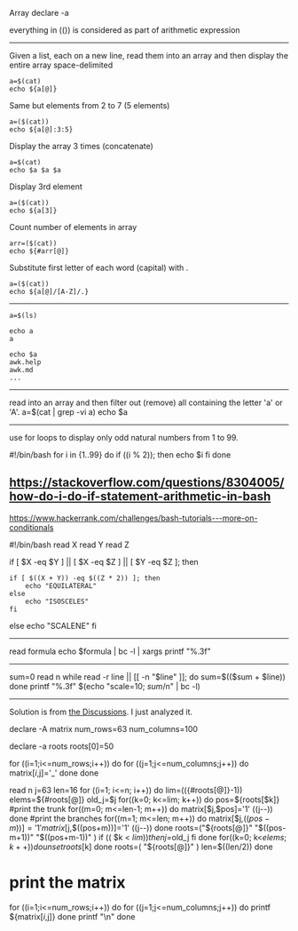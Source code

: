Array
declare -a

everything in (()) is considered as part of arithmetic expression

---

Given a list, each on a new line, read them into an array and then display the entire array space-delimited
```
a=$(cat)
echo ${a[@]}
```
Same but elements from 2 to 7 (5 elements)
```
a=($(cat))
echo ${a[@]:3:5}
```
Display the array 3 times (concatenate)
```
a=$(cat)
echo $a $a $a
```
Display 3rd element
```
a=($(cat))
echo ${a[3]}
```
Count number of elements in array
```
arr=($(cat))
echo ${#arr[@]}
```
Substitute first letter of each word (capital) with .
```
a=($(cat))
echo ${a[@]/[A-Z]/.}
```
---

```
a=$(ls)

echo a
a

echo $a
awk.help
awk.md
...
```
---

read into an array and then filter out (remove) all containing the letter 'a' or 'A'.
a=$(cat | grep -vi a)
echo $a

---

use for loops to display only odd natural numbers from 1 to 99.

#!/bin/bash
for i in {1..99}
do
if ((i % 2)); then
echo $i
fi
done

https://stackoverflow.com/questions/8304005/how-do-i-do-if-statement-arithmetic-in-bash
---

https://www.hackerrank.com/challenges/bash-tutorials---more-on-conditionals

#!/bin/bash
read X
read Y
read Z

if [ $X -eq $Y ] || [ $X -eq $Z ] || [ $Y -eq $Z ]; then

    if [ $((X + Y)) -eq $((Z * 2)) ]; then
        echo "EQUILATERAL"
    else
        echo "ISOSCELES"
    fi

else
    echo "SCALENE"
fi

---

read formula
echo $formula | bc -l | xargs printf "%.3f"

---

sum=0
read n
while read -r line || [[ -n "$line" ]]; do
    sum=$(($sum + $line))
done
printf "%.3f" $(echo "scale=10; $sum/$n" | bc -l)

---

Solution is from [the Discussions](https://www.hackerrank.com/challenges/fractal-trees-all/forum/comments/182305).
I just analyzed it.

declare -A matrix
num_rows=63
num_columns=100

declare -a roots
roots[0]=50

for ((i=1;i<=num_rows;i++)) do
    for ((j=1;j<=num_columns;j++)) do
        matrix[$i,$j]='_'
    done
done

read n
j=63
len=16
for ((i=1; i<=n; i++)) do
    lim=$((${#roots[@]}-1))
    elems=${#roots[@]}
    old_j=$j
    for((k=0; k<=lim; k++)) do
        pos=${roots[$k]}
        #print the trunk
        for((m=0; m<=len-1; m++)) do
            matrix[$j,$pos]='1'
            ((j--))
        done
        #print the branches
        for((m=1; m<=len; m++)) do
            matrix[$j,$((pos-m))]='1'
            matrix[$j,$((pos+m))]='1'
            ((j--))
        done
        roots=("${roots[@]}" "$((pos-m+1))" "$((pos+m-1))" )
        if (( $k < $lim ))
        then
            j=$old_j
        fi
    done
    for((k=0; k<$elems; k++)) do
        unset roots[$k]
    done
    roots=( "${roots[@]}" )
    len=$((len/2))
done

# print the matrix
for ((i=1;i<=num_rows;i++)) do
    for ((j=1;j<=num_columns;j++)) do
        printf ${matrix[$i,$j]}
    done
    printf "\n"
done
